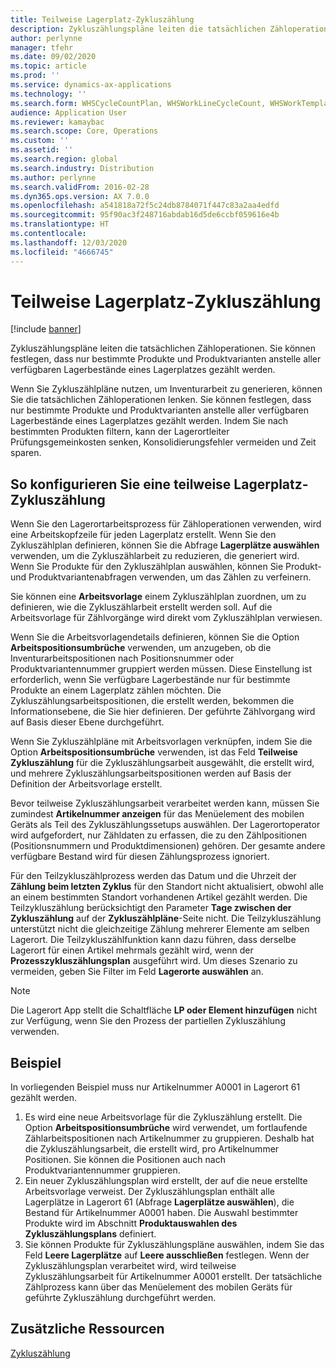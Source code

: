 ```yaml
---
title: Teilweise Lagerplatz-Zykluszählung
description: Zykluszählungspläne leiten die tatsächlichen Zähloperationen. Sie können festlegen, dass nur bestimmte Produkte und Produktvarianten anstelle aller verfügbaren Lagerbestände eines Lagerplatzes gezählt werden.
author: perlynne
manager: tfehr
ms.date: 09/02/2020
ms.topic: article
ms.prod: ''
ms.service: dynamics-ax-applications
ms.technology: ''
ms.search.form: WHSCycleCountPlan, WHSWorkLineCycleCount, WHSWorkTemplateLineGroup, WHSWorkTemplateTable, WHSRFMenuItemCycleCount, WHSCycleCountPlanListPage
audience: Application User
ms.reviewer: kamaybac
ms.search.scope: Core, Operations
ms.custom: ''
ms.assetid: ''
ms.search.region: global
ms.search.industry: Distribution
ms.author: perlynne
ms.search.validFrom: 2016-02-28
ms.dyn365.ops.version: AX 7.0.0
ms.openlocfilehash: a541818a72f5c24db8784071f447c83a2aa4edfd
ms.sourcegitcommit: 95f90ac3f248716abdab16d5de6ccbf059616e4b
ms.translationtype: HT
ms.contentlocale: 
ms.lasthandoff: 12/03/2020
ms.locfileid: "4666745"
---
```

# <a name="partial-location-cycle-counting"></a>Teilweise Lagerplatz-Zykluszählung

[!include [banner](../includes/banner.md)]

Zykluszählungspläne leiten die tatsächlichen Zähloperationen. Sie können festlegen, dass nur bestimmte Produkte und Produktvarianten anstelle aller verfügbaren Lagerbestände eines Lagerplatzes gezählt werden.

Wenn Sie Zykluszählpläne nutzen, um Inventurarbeit zu generieren, können Sie die tatsächlichen Zähloperationen lenken. Sie können festlegen, dass nur bestimmte Produkte und Produktvarianten anstelle aller verfügbaren Lagerbestände eines Lagerplatzes gezählt werden. Indem Sie nach bestimmten Produkten filtern, kann der Lagerortleiter Prüfungsgemeinkosten senken, Konsolidierungsfehler vermeiden und Zeit sparen.

## <a name="how-to-configure-partial-location-cycle-counting"></a>So konfigurieren Sie eine teilweise Lagerplatz-Zykluszählung

Wenn Sie den Lagerortarbeitsprozess für Zähloperationen verwenden, wird eine Arbeitskopfzeile für jeden Lagerplatz erstellt. Wenn Sie den Zykluszählplan definieren, können Sie die Abfrage **Lagerplätze auswählen** verwenden, um die Zykluszählarbeit zu reduzieren, die generiert wird. Wenn Sie Produkte für den Zykluszählplan auswählen, können Sie Produkt- und Produktvariantenabfragen verwenden, um das Zählen zu verfeinern.

Sie können eine **Arbeitsvorlage** einem Zykluszählplan zuordnen, um zu definieren, wie die Zykluszählarbeit erstellt werden soll. Auf die Arbeitsvorlage für Zählvorgänge wird direkt vom Zykluszählplan verwiesen.

Wenn Sie die Arbeitsvorlagendetails definieren, können Sie die Option **Arbeitspositionsumbrüche** verwenden, um anzugeben, ob die Inventurarbeitspositionen nach Positionsnummer oder Produktvariantennummer gruppiert werden müssen. Diese Einstellung ist erforderlich, wenn Sie verfügbare Lagerbestände nur für bestimmte Produkte an einem Lagerplatz zählen möchten. Die Zykluszählungsarbeitspositionen, die erstellt werden, bekommen die Informationsebene, die Sie hier definieren. Der geführte Zählvorgang wird auf Basis dieser Ebene durchgeführt.

Wenn Sie Zykluszählpläne mit Arbeitsvorlagen verknüpfen, indem Sie die Option **Arbeitspositionsumbrüche** verwenden, ist das Feld **Teilweise Zykluszählung** für die Zykluszählungsarbeit ausgewählt, die erstellt wird, und mehrere Zykluszählungsarbeitspositionen werden auf Basis der Definition der Arbeitsvorlage erstellt.

Bevor teilweise Zykluszählungsarbeit verarbeitet werden kann, müssen Sie zumindest **Artikelnummer anzeigen** für das Menüelement des mobilen Geräts als Teil des Zykluszählungssetups auswählen. Der Lagerortoperator wird aufgefordert, nur Zähldaten zu erfassen, die zu den Zählpositionen (Positionsnummern und Produktdimensionen) gehören. Der gesamte andere verfügbare Bestand wird für diesen Zählungsprozess ignoriert.

Für den Teilzykluszählprozess werden das Datum und die Uhrzeit der **Zählung beim letzten Zyklus** für den Standort nicht aktualisiert, obwohl alle an einem bestimmten Standort vorhandenen Artikel gezählt werden. Die Teilzykluszählung berücksichtigt den Parameter **Tage zwischen der Zykluszählung** auf der **Zykluszählpläne**-Seite nicht. Die Teilzykluszählung unterstützt nicht die gleichzeitige Zählung mehrerer Elemente am selben Lagerort. Die Teilzykluszählfunktion kann dazu führen, dass derselbe Lagerort für einen Artikel mehrmals gezählt wird, wenn der **Prozesszykluszählungsplan** ausgeführt wird. Um dieses Szenario zu vermeiden, geben Sie Filter im Feld **Lagerorte auswählen** an.

> [!NOTE]
> Die Lagerort App stellt die Schaltfläche **LP oder Element hinzufügen** nicht zur Verfügung, wenn Sie den Prozess der partiellen Zykluszählung verwenden.

## <a name="example"></a>Beispiel

In vorliegenden Beispiel muss nur Artikelnummer A0001 in Lagerort 61 gezählt werden.

1. Es wird eine neue Arbeitsvorlage für die Zykluszählung erstellt. Die Option **Arbeitspositionsumbrüche** wird verwendet, um fortlaufende Zählarbeitspositionen nach Artikelnummer zu gruppieren. Deshalb hat die Zykluszählungsarbeit, die erstellt wird, pro Artikelnummer Positionen. Sie können die Positionen auch nach Produktvariantennummer gruppieren.
1. Ein neuer Zykluszählungsplan wird erstellt, der auf die neue erstellte Arbeitsvorlage verweist. Der Zykluszählungsplan enthält alle Lagerplätze in Lagerort 61 (Abfrage **Lagerplätze auswählen**), die Bestand für Artikelnummer A0001 haben. Die Auswahl bestimmter Produkte wird im Abschnitt **Produktauswahlen des Zykluszählungsplans** definiert.
1. Sie können Produkte für Zykluszählungspläne auswählen, indem Sie das Feld **Leere Lagerplätze** auf **Leere ausschließen** festlegen. Wenn der Zykluszählungsplan verarbeitet wird, wird teilweise Zykluszählungsarbeit für Artikelnummer A0001 erstellt. Der tatsächliche Zählprozess kann über das Menüelement des mobilen Geräts für geführte Zykluszählung durchgeführt werden.

## <a name="additional-resources"></a>Zusätzliche Ressourcen

[Zykluszählung](cycle-counting.md)
